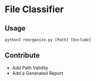 # File Classifier

## Usage

`python3 reorganize.py [Path] [Exclude]`

## Contribute

- Add Path Validity
- Add a Generated Report

